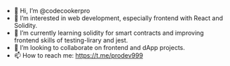 - 👋 Hi, I’m @codecookerpro
- 👀 I’m interested in web development, especially frontend with React and Solidity.
- 🌱 I’m currently learning solidity for smart contracts and improving frontend skills of testing-lirary and jest.
- 💞️ I’m looking to collaborate on frontend and dApp projects.
- 📫 How to reach me: https://t.me/prodev999

<!---
codecookerpro/codecookerpro is a ✨ special ✨ repository because its `README.md` (this file) appears on your GitHub profile.
You can click the Preview link to take a look at your changes.
--->

